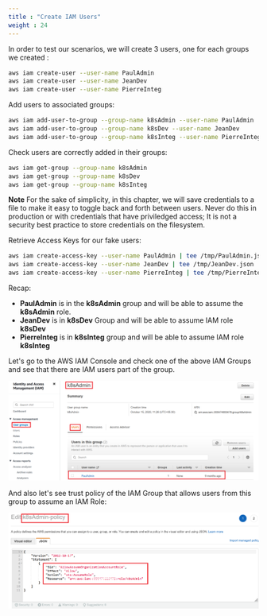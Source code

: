 ```yaml
---
title : "Create IAM Users"
weight : 24
---
```


In order to test our scenarios, we will create 3 users, one for each groups we created :

```bash
aws iam create-user --user-name PaulAdmin
aws iam create-user --user-name JeanDev
aws iam create-user --user-name PierreInteg
```

Add users to associated groups:

```bash
aws iam add-user-to-group --group-name k8sAdmin --user-name PaulAdmin
aws iam add-user-to-group --group-name k8sDev --user-name JeanDev
aws iam add-user-to-group --group-name k8sInteg --user-name PierreInteg
```

Check users are correctly added in their groups:

```bash
aws iam get-group --group-name k8sAdmin
aws iam get-group --group-name k8sDev
aws iam get-group --group-name k8sInteg
```

**Note** For the sake of simplicity, in this chapter, we will save credentials to a file to make it easy to toggle back and forth between users. Never do this in production or with credentials that have priviledged access; It is not a security best practice to store credentials on the filesystem.

Retrieve Access Keys for our fake users:

```bash
aws iam create-access-key --user-name PaulAdmin | tee /tmp/PaulAdmin.json
aws iam create-access-key --user-name JeanDev | tee /tmp/JeanDev.json
aws iam create-access-key --user-name PierreInteg | tee /tmp/PierreInteg.json
```

Recap:

-   **PaulAdmin** is in the **k8sAdmin** group and will be able to assume the **k8sAdmin** role.
-   **JeanDev** is in **k8sDev** Group and will be able to assume IAM role **k8sDev**
-   **PierreInteg** is in **k8sInteg** group and will be able to assume IAM role **k8sInteg**


Let's go to the AWS IAM Console and check one of the above IAM Groups and see that there are IAM users part of the group.

![IAM-group-users](/static/images/iam/iam-role-rbac/IAM-group-users.png)


And also let's see trust policy of the IAM Group that allows users from this group to assume an IAM Role:

![IAM-group-trust-policy](/static/images/iam/iam-role-rbac/IAM-group-trust-policy.png)